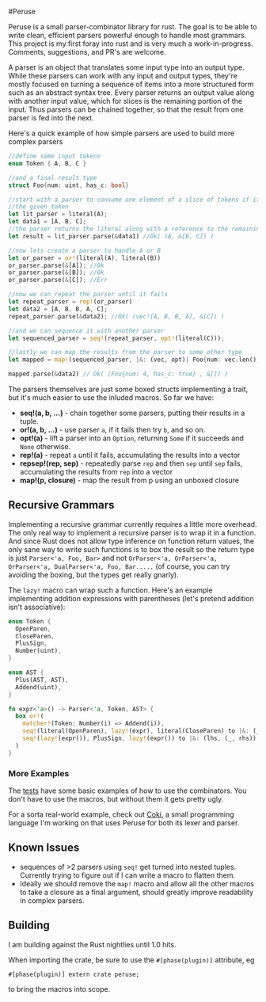 #Peruse

Peruse is a small parser-combinator library for rust.  The goal is to be able
to write clean, efficient parsers powerful enough to handle most grammars.
This project is my first foray into rust and is very much a work-in-progress.
Comments, suggestions, and PR's are welcome.

A parser is an object that translates some input type into an output type.
While these parsers can work with any input and output types, they're mostly
focused on turning a sequence of items into a more structured form such as an
abstract syntax tree.  Every parser returns an output value along with another
input value, which for slices is the remaining portion of the input.  Thus
parsers can be chained together, so that the result from one parser is fed into
the next.

Here's a quick example of how simple parsers are used to build more complex parsers

```rust
//define some input tokens
enum Token { A, B, C }

//and a final result type
struct Foo{num: uint, has_c: bool}

//start with a parser to consume one element of a slice of tokens if it matches
//the given token
let lit_parser = literal(A);
let data1 = [A, B, C];
//the parser returns the literal along with a reference to the remaining input data
let result = lit_parser.parse(&data1) //Ok( (A, &[B, C]) )

//now lets create a parser to handle A or B
let or_parser = or!(literal(A), literal(B))
or_parser.parse(&[A]); //Ok
or_parser.parse(&[B]); //Ok
or_parser.parse(&[C]); //Err

//now we can repeat the parser until it fails
let repeat_parser = rep!(or_parser)
let data2 = [A, B, B, A, C];
repeat_parser.parse(&data2); //Ok( (vec![A, B, B, A], &[C]) )

//and we can sequence it with another parser 
let sequenced_parser = seq!(repeat_parser, opt!(literal(C)));

//lastly we can map the results from the parser to some other type
let mapped = map!(sequenced_parser, |&: (vec, opt)| Foo{num: vec.len(), has_c: opt.is_some()});

mapped.parse(&data2) // Ok( (Foo{num: 4, has_c: true} , &[]) )
```

The parsers themselves are just some boxed structs implementing a trait, but it's much easier to use the inluded macros.  So far we have:

* **seq!(a, b, ...)** - chain together some parsers, putting their results in a tuple.
* **or!(a, b, ...)**  - use parser `a`, if it fails then try `b`, and so on.
* **opt!(a)** - lift a parser into an `Option`, returning `Some` if it succeeds and `None` otherwise.
* **rep!(a)** - repeat `a` until it fails, accumulating the results into a vector
* **repsep!(rep, sep)** - repeatedly parse `rep` and then `sep` until `sep` fails, accumulating the results from `rep` into a vector
* **map!(p, closure)**  - map the result from p using an unboxed closure

## Recursive Grammars

Implementing a recursive grammar currently requires a little more overhead.
The only real way to implement a recursive parser is to wrap it in a function.
And since Rust does not allow type inference on function return values, the
only sane way to write such functions is to box the result so the return type
is just `Parser<'a, Foo, Bar>` and not `OrParser<'a, OrParser<'a, OrParser<'a,
DualParser<'a, Foo, Bar.....` (of course, you can try avoiding the boxing, but the types get really gnarly).

The `lazy!` macro can wrap such a function.  Here's an example implementing addition expressions with parentheses (let's pretend addition isn't associative):

```rust
enum Token {
  OpenParen,
  CloseParen,
  PlusSign,
  Number(uint),
}

enum AST {
  Plus(AST, AST),
  Addend(uint),
}

fn expr<'a>() -> Parser<'a, Token, AST> {
  box or!(
    matcher!(Token: Number(i) => Addend(i)),
    seq!(literal(OpenParen), lazy!(expr), literal(CloseParen) to |&: (_, (expr, _))| expr),
    seq!(lazy!(expr()), PlusSign, lazy!(expr()) to |&: (lhs, (_, rhs))| Plus(lhs, rhs)),
  )
}
```

### More Examples

The [tests](src/peruse/tests.rs) have some basic examples of how to use the combinators.  You don't
have to use the macros, but without them it gets pretty ugly.

For a sorta real-world example, check out
[Coki](https://github.com/DanSimon/coki), a small programming language I'm
working on that uses Peruse for both its lexer and parser.


## Known Issues

* sequences of >2 parsers using `seq!` get turned into nested tuples.  Currently trying to figure out if I can write a macro to flatten them.
* Ideally we should remove the `map!` macro and allow all the other macros to take a closure as a final argument, should greatly improve readability in complex parsers.

## Building

I am building against the Rust nightlies until 1.0 hits.

When importing the crate, be sure to use the `#[phase(plugin)]` attribute, eg

```
#[phase(plugin)] extern crate peruse;
```
to bring the macros into scope.

